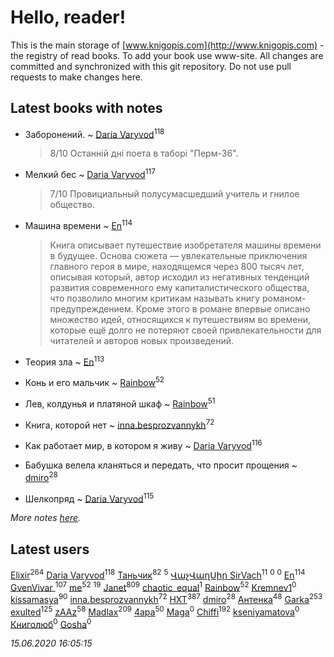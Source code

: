 # Hello, reader!
This is the main storage of [www.knigopis.com](http://www.knigopis.com) - the registry of read books.
To add your book use www-site. All changes are committed and synchronized with this git repository.
Do not use pull requests to make changes here.


## Latest books with notes
* Заборонений. ~ [Daria Varyvod](users/829/829893410524253-facebook)<sup>118</sup>
    > 8/10 Останній дні поета в таборі "Перм-36".

* Мелкий бес ~ [Daria Varyvod](users/829/829893410524253-facebook)<sup>117</sup>
    > 7/10 Провициальный полусумасшедший учитель и гнилое общество.

* Машина времени ~ [En](users/333/333646551-vkontakte)<sup>114</sup>
    > Книга описывает путешествие изобретателя машины времени в будущее. Основа сюжета — увлекательные приключения главного героя в мире, находящемся через 800 тысяч лет, описывая который, автор исходил из негативных тенденций развития современного ему капиталистического общества, что позволило многим критикам называть книгу романом-предупреждением. Кроме этого в романе впервые описано множество идей, относящихся к путешествиям во времени, которые ещё долго не потеряют своей привлекательности для читателей и авторов новых произведений.

* Теория зла ~ [En](users/333/333646551-vkontakte)<sup>113</sup>

* Конь и его мальчик ~ [Rainbow](users/109/109787328219839805802-google)<sup>52</sup>

* Лев, колдунья и платяной шкаф ~ [Rainbow](users/109/109787328219839805802-google)<sup>51</sup>

* Книга, которой нет ~ [inna.besprozvannykh](users/733/73323849-yandex)<sup>72</sup>

* Как работает мир, в котором я живу ~ [Daria Varyvod](users/829/829893410524253-facebook)<sup>116</sup>

* Бабушка велела кланяться и передать, что просит прощения ~ [dmiro](users/571/5714115-vkontakte)<sup>28</sup>

* Шелкопряд ~ [Daria Varyvod](users/829/829893410524253-facebook)<sup>115</sup>


_More notes [here](latest_books_with_notes.md)._


## Latest users
[Elixir](users/115/115826717712507836033-google)<sup>264</sup> 
[Daria Varyvod](users/829/829893410524253-facebook)<sup>118</sup> 
[Таньчик](users/209/2096581563762610-facebook)<sup>82</sup> 
[](users/104/104731829794763834502-google)<sup>5</sup> 
[ՎաչՎաղՍիր SirVach](users/113/1130000004300166-yandex)<sup>11</sup> 
[](users/831/8317925041-instagram)<sup>0</sup> 
[](users/103/103068578327558685816-google)<sup>0</sup> 
[En](users/333/333646551-vkontakte)<sup>114</sup> 
[GvenVivar ](users/158/158266434925901-facebook)<sup>107</sup> 
[me](users/381/381417697-yandex)<sup>52</sup> 
[](users/153/1537586159620888-facebook)<sup>19</sup> 
[Janet](users/108/108113656204404967440-google)<sup>809</sup> 
[chaotic_equal](users/109/109533635046249857347-google)<sup>1</sup> 
[Rainbow](users/109/109787328219839805802-google)<sup>52</sup> 
[Kremnev1](users/109/109398777294736369541-google)<sup>0</sup> 
[kissamasya](users/684/68439978-vkontakte)<sup>90</sup> 
[inna.besprozvannykh](users/733/73323849-yandex)<sup>72</sup> 
[HXT](users/100/100002563462782-facebook)<sup>387</sup> 
[dmiro](users/571/5714115-vkontakte)<sup>28</sup> 
[Антенка](users/118/118158645037334943900-google)<sup>48</sup> 
[Garka](users/115/115753719718250012620-google)<sup>253</sup> 
[exulted](users/100/100599204551896265722-google)<sup>125</sup> 
[zAAz](users/202/202248233-vkontakte)<sup>58</sup> 
[Madlax](users/158/158304782-vkontakte)<sup>209</sup> 
[4apa](users/117/117392596378069249667-google)<sup>50</sup> 
[Maga](users/106/106060917304685787728-google)<sup>0</sup> 
[Chiffi](users/105/105831994080785626680-google)<sup>192</sup> 
[kseniyamatova](users/179/17937184-vkontakte)<sup>0</sup> 
[Книголюб](users/111/111762250865880736374-google)<sup>0</sup> 
[Gosha](users/105/105731119736778227120-google)<sup>0</sup> 


_15.06.2020 16:05:15_
